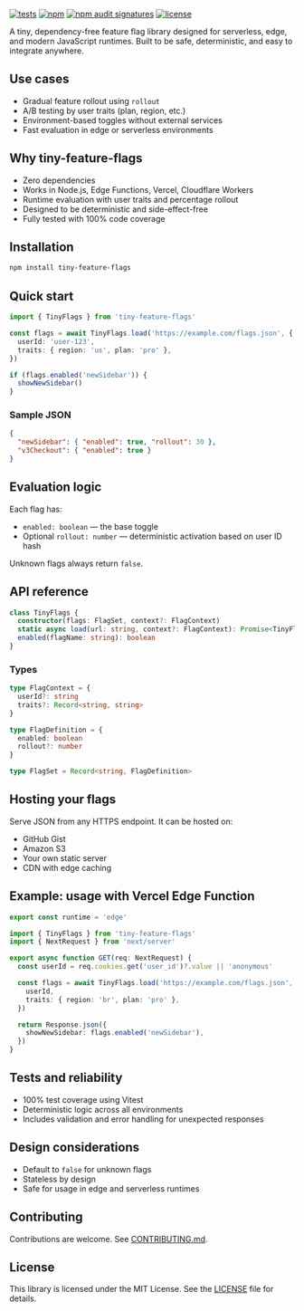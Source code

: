 [![tests](https://github.com/fontebasso/tiny-feature-flags/actions/workflows/tests.yml/badge.svg)](https://github.com/fontebasso/tiny-feature-flags/actions/workflows/tests.yml)
[![npm](https://img.shields.io/npm/v/tiny-feature-flags)](https://www.npmjs.com/package/tiny-feature-flags)
[![npm audit signatures](https://img.shields.io/badge/npm%20audit-signed%20%26%20attested-brightgreen?logo=npm)](https://docs.npmjs.com/generating-provenance-statements)
[![license](https://img.shields.io/npm/l/tiny-feature-flags)](LICENSE)

A tiny, dependency-free feature flag library designed for serverless, edge, and modern JavaScript runtimes. Built to be safe, deterministic, and easy to integrate anywhere.

## Use cases

- Gradual feature rollout using `rollout`
- A/B testing by user traits (plan, region, etc.)
- Environment-based toggles without external services
- Fast evaluation in edge or serverless environments

## Why tiny-feature-flags

- Zero dependencies
- Works in Node.js, Edge Functions, Vercel, Cloudflare Workers
- Runtime evaluation with user traits and percentage rollout
- Designed to be deterministic and side-effect-free
- Fully tested with 100% code coverage

## Installation

```bash
npm install tiny-feature-flags
```

## Quick start

```ts
import { TinyFlags } from 'tiny-feature-flags'

const flags = await TinyFlags.load('https://example.com/flags.json', {
  userId: 'user-123',
  traits: { region: 'us', plan: 'pro' },
})

if (flags.enabled('newSidebar')) {
  showNewSidebar()
}
```

### Sample JSON

```json
{
  "newSidebar": { "enabled": true, "rollout": 30 },
  "v3Checkout": { "enabled": true }
}
```

## Evaluation logic

Each flag has:

- `enabled: boolean` — the base toggle
- Optional `rollout: number` — deterministic activation based on user ID hash

Unknown flags always return `false`.

## API reference

```ts
class TinyFlags {
  constructor(flags: FlagSet, context?: FlagContext)
  static async load(url: string, context?: FlagContext): Promise<TinyFlags>
  enabled(flagName: string): boolean
}
```

### Types

```ts
type FlagContext = {
  userId?: string
  traits?: Record<string, string>
}

type FlagDefinition = {
  enabled: boolean
  rollout?: number
}

type FlagSet = Record<string, FlagDefinition>
```

## Hosting your flags

Serve JSON from any HTTPS endpoint. It can be hosted on:

- GitHub Gist
- Amazon S3
- Your own static server
- CDN with edge caching

## Example: usage with Vercel Edge Function

```ts
export const runtime = 'edge'

import { TinyFlags } from 'tiny-feature-flags'
import { NextRequest } from 'next/server'

export async function GET(req: NextRequest) {
  const userId = req.cookies.get('user_id')?.value || 'anonymous'

  const flags = await TinyFlags.load('https://example.com/flags.json', {
    userId,
    traits: { region: 'br', plan: 'pro' },
  })

  return Response.json({
    showNewSidebar: flags.enabled('newSidebar'),
  })
}
```

## Tests and reliability

- 100% test coverage using Vitest
- Deterministic logic across all environments
- Includes validation and error handling for unexpected responses

## Design considerations

- Default to `false` for unknown flags
- Stateless by design
- Safe for usage in edge and serverless runtimes

## Contributing

Contributions are welcome. See [CONTRIBUTING.md](CONTRIBUTING.md).

## License

This library is licensed under the MIT License. See the [LICENSE](LICENSE) file for details.
